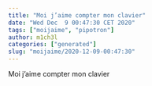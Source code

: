 ```yaml
---
title: "Moi j’aime compter mon clavier"
date: "Wed Dec  9 00:47:30 CET 2020"
tags: ["moijaime", "pipotron"]
author: m1ch3l
categories: ["generated"]
slug: "moijaime/2020-12-09-00:47:30"
---
```


Moi j’aime compter mon clavier

